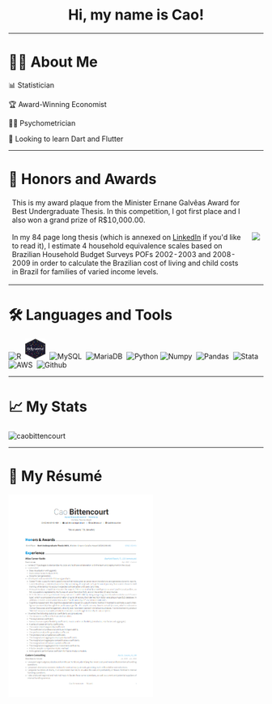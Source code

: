 <h1 align="center">Hi, my name is Cao!</h1>

---
# 👨‍💼 About Me
📊 Statistician

🏆 Award-Winning Economist

👨‍🔬 Psychometrician

🎯 Looking to learn Dart and Flutter

---
# 🥇 Honors and Awards
<table>
<!-- <table style="border-collapse: collapse; border: none;"> -->
  <thead>
    <td>
    <!-- <td style="border: none;"> -->
    This is my award plaque from the Minister Ernane Galvêas Award for Best Undergraduate Thesis. In this competition, I got first place and I also won a grand prize of R$10,000.00.
    <br></br>
    In my 84 page long thesis (which is annexed on <a href="https://www.linkedin.com/in/caobittencourt/overlay/1635478238095/single-media-viewer/?profileId=ACoAADDeilsBjjXHYGA9V020GfIYm-Y42f9kAbg"> LinkedIn</a> if you'd like to read it), I estimate 4 household equivalence scales based on Brazilian Household Budget Surveys POFs 2002-2003 and 2008-2009 in order to calculate the Brazilian cost of living and child costs in Brazil for families of varied income levels.
    </td>
    <td>
    <!-- <td style="border: none;"> -->
    <a href="https://www.linkedin.com/in/caobittencourt/overlay/1635529712104/single-media-viewer/?profileId=ACoAADDeilsBjjXHYGA9V020GfIYm-Y42f9kAbg" target="_blank">
    <img src="https://github.com/CaoBittencourt/CaoBittencourt/blob/main/Pr%C3%AAmio_Ministro_Ernane_Galv%C3%AAas.png" width="500" length="500"/>
    </a>
    </td>
  <tbody>
</table>

---
# 🛠️ Languages and Tools
<div align>
  <img src="https://cdn.jsdelivr.net/gh/devicons/devicon/icons/r/r-original.svg" title="R" alt="R" width="40" height="40"/>&nbsp;
  <img src="https://raw.githubusercontent.com/rstudio/hex-stickers/580e9bada770756d25dbd3696159744d1e9c9251/SVG/tidyverse.svg" title="Tidyverse" alt="Tidyverse" width="40" height="40"/>&nbsp;
  <img src="https://cdn.jsdelivr.net/gh/devicons/devicon/icons/mysql/mysql-original.svg" title="MySQL"  alt="MySQL" width="40" height="40"/>&nbsp;
  <img src="https://vetores.org/d/mariadb.svg" title="MariaDB"  alt="MariaDB" width="120" height="40"/>&nbsp;
  <img src="https://cdn.jsdelivr.net/gh/devicons/devicon/icons/python/python-original.svg" title="Python" alt="Python" width="40" height="40"/>
  <img src="https://cdn.jsdelivr.net/gh/devicons/devicon/icons/numpy/numpy-original.svg" title="Numpy" alt="Numpy" width="40" height="40"/ />&nbsp;
  <img src="https://cdn.jsdelivr.net/gh/devicons/devicon/icons/pandas/pandas-original-wordmark.svg" title="Pandas" alt="Pandas" width="40" height="40"/>&nbsp;
  <img src="https://upload.wikimedia.org/wikipedia/commons/5/5c/Stata_Logo.svg" title="Stata" alt="Stata" width="40" height="40"/>&nbsp;        
  <img src="https://cdn.jsdelivr.net/gh/devicons/devicon/icons/amazonwebservices/amazonwebservices-original.svg" title="AWS" alt="AWS" width="40" height="40"/>&nbsp;
  <img src="https://cdn.jsdelivr.net/gh/devicons/devicon/icons/github/github-original.svg" title="Github" alt="Github" width="40" height="40"/>
</div> 

---
# 📈 My Stats
<p><img align="center" src="https://github-readme-streak-stats.herokuapp.com/?user=caobittencourt&" alt="caobittencourt" /></p>

---
# 📝 My Résumé
<a href="https://www.linkedin.com/in/caobittencourt/overlay/1635541116147/single-media-viewer/?profileId=ACoAADDeilsBjjXHYGA9V020GfIYm-Y42f9kAbg" target="_blank">
  <img src="https://github.com/CaoBittencourt/CaoBittencourt/blob/main/Resume_CaoBittencourt_2023.png" widht="400" height="400"/>
</a>
